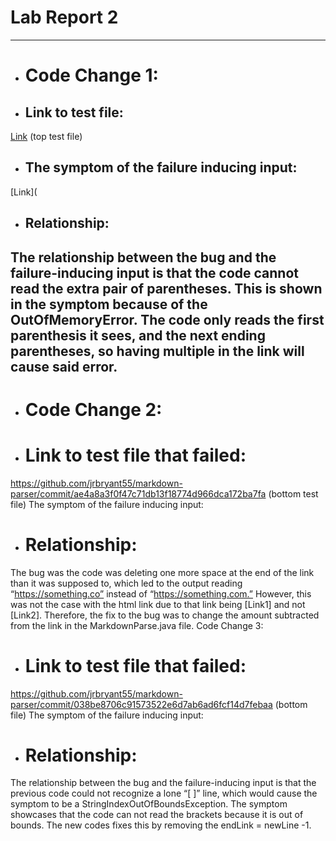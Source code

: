 # Lab Report 2
---
* # Code Change 1:


* ## Link to test file: 
[Link](https://github.com/jrbryant55/markdown-parser/commit/1880ed49bc1b08898199f22de9caa45688633864) (top test file)
* ## The symptom of the failure inducing input: 
[Link](
* ## Relationship:
The relationship between the bug and the failure-inducing input is that the code cannot read the extra pair of parentheses. This is shown in the symptom because of the OutOfMemoryError. The code only reads the first parenthesis it sees, and the next ending parentheses, so having multiple in the link will cause said error.
---
* # Code Change 2:

* # Link to test file that failed: 
https://github.com/jrbryant55/markdown-parser/commit/ae4a8a3f0f47c71db13f18774d966dca172ba7fa (bottom test file)
The symptom of the failure inducing input: 

* # Relationship:
The bug was the code was deleting one more space at the end of the link than it was supposed to, which led to the output reading “https://something.co” instead of “https://something.com.” However, this was not the case with the html link due to that link being [Link1] and not [Link2]. Therefore, the fix to the bug was to change the amount subtracted from the link in the MarkdownParse.java file.
Code Change 3:
	
* # Link to test file that failed: 
https://github.com/jrbryant55/markdown-parser/commit/038be8706c91573522e6d7ab6ad6fcf14d7febaa (bottom file)
The symptom of the failure inducing input: 

* # Relationship:
The relationship between the bug and the failure-inducing input is that the previous code could not recognize a lone “[ ]” line, which would cause the symptom to be a StringIndexOutOfBoundsException. The symptom showcases that the code can not read the brackets because it is out of bounds. The new codes fixes this by removing the endLink = newLine -1.
